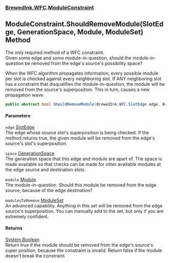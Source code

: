 ### [BrewedInk.WFC](BrewedInk_WFC.md 'BrewedInk.WFC').[ModuleConstraint](ModuleConstraint.md 'BrewedInk.WFC.ModuleConstraint')
## ModuleConstraint.ShouldRemoveModule(SlotEdge, GenerationSpace, Module, ModuleSet) Method
The only required method of a WFC constraint.  
Given some edge and some module-in-question, should the module-in-question be removed from the edge's source's possibility space?  
  
When the WFC algorithm propagates information, every possible module per slot is checked against every neighboring slot. If ANY neighboring slot has a constraint that disqualifies the module-in-question, the module will be removed from the source's superposition. This in turn, causes a new propagation wave.  
```csharp
public abstract bool ShouldRemoveModule(BrewedInk.WFC.SlotEdge edge, BrewedInk.WFC.GenerationSpace space, BrewedInk.WFC.Module module, BrewedInk.WFC.ModuleSet modulesToRemove);
```
#### Parameters
<a name='BrewedInk_WFC_ModuleConstraint_ShouldRemoveModule(BrewedInk_WFC_SlotEdge_BrewedInk_WFC_GenerationSpace_BrewedInk_WFC_Module_BrewedInk_WFC_ModuleSet)_edge'></a>
`edge` [SlotEdge](SlotEdge.md 'BrewedInk.WFC.SlotEdge')  
The edge whose source slot's superposition is being checked. If the method returns true, the given module will be removed from the edge's source's slot's superposition.
  
<a name='BrewedInk_WFC_ModuleConstraint_ShouldRemoveModule(BrewedInk_WFC_SlotEdge_BrewedInk_WFC_GenerationSpace_BrewedInk_WFC_Module_BrewedInk_WFC_ModuleSet)_space'></a>
`space` [GenerationSpace](GenerationSpace.md 'BrewedInk.WFC.GenerationSpace')  
The generation space that this edge and module are apart of. The space is made available so that checks can be made for other available modules at the edge source and destination slots. 
  
<a name='BrewedInk_WFC_ModuleConstraint_ShouldRemoveModule(BrewedInk_WFC_SlotEdge_BrewedInk_WFC_GenerationSpace_BrewedInk_WFC_Module_BrewedInk_WFC_ModuleSet)_module'></a>
`module` [Module](Module.md 'BrewedInk.WFC.Module')  
The module-in-question. Should this module be removed from the edge source, because of the edge destination?
  
<a name='BrewedInk_WFC_ModuleConstraint_ShouldRemoveModule(BrewedInk_WFC_SlotEdge_BrewedInk_WFC_GenerationSpace_BrewedInk_WFC_Module_BrewedInk_WFC_ModuleSet)_modulesToRemove'></a>
`modulesToRemove` [ModuleSet](ModuleSet.md 'BrewedInk.WFC.ModuleSet')  
An advanced capability. Anything in this set will be removed from the edge source's superposition. You can manually add to the set, but only if you are extremely confident. 
  
#### Returns
[System.Boolean](https://docs.microsoft.com/en-us/dotnet/api/System.Boolean 'System.Boolean')  
Return true if the module should be removed from the edge's source's super position, because the constraint is invalid. Return false if the module doesn't break the constraint.
